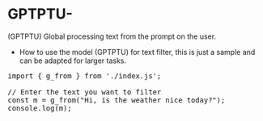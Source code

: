 # GPTPTU-
(GPTPTU) Global processing text from the prompt on the user.

- How to use the model (GPTPTU) for text filter, this is just a sample and can be adapted for larger tasks.
<pre>import { g_from } from './index.js'; 

// Enter the text you want to filter
const m = g_from("Hi, is the weather nice today?");
console.log(m);</pre>
